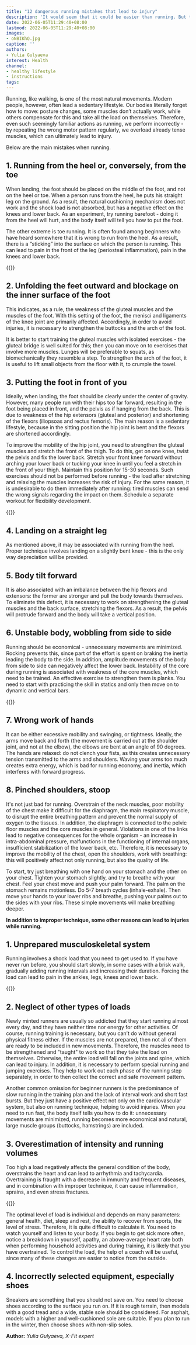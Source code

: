 ```yaml
---
title: "12 dangerous running mistakes that lead to injury"
description: 'It would seem that it could be easier than running. But this simplicity is deceptive: wrong technique, insufficient preparation, excessive training can lead to injuries. X-Fit expert Yulia Gulyaeva told about the most common mistakes'
date: 2022-06-05T11:29:40+08:00
lastmod: 2022-06-05T11:29:40+08:00
images:
- oNBIKhQ.jpg
caption: ''
authors:
- Yulia Gulyaeva
interest: Health
channel: 
- healthy lifestyle
- instructions
tags: 
---
```


Running, like walking, is one of the most natural movements. Modern people, however, often lead a sedentary lifestyle. Our bodies literally forget how to move: posture changes, some muscles don’t actually work, while others compensate for this and take all the load on themselves. Therefore, even such seemingly familiar actions as running, we perform incorrectly - by repeating the wrong motor pattern regularly, we overload already tense muscles, which can ultimately lead to injury.

Below are the main mistakes when running.

1\. Running from the heel or, conversely, from the toe
------------------------------------------------------

When landing, the foot should be placed on the middle of the foot, and not on the heel or toe. When a person runs from the heel, he puts his straight leg on the ground. As a result, the natural cushioning mechanism does not work and the shock load is not absorbed, but has a negative effect on the knees and lower back. As an experiment, try running barefoot - doing it from the heel will hurt, and the body itself will tell you how to put the foot.

The other extreme is toe running. It is often found among beginners who have heard somewhere that it is wrong to run from the heel. As a result, there is a “sticking” into the surface on which the person is running. This can lead to pain in the front of the leg (periosteal inflammation), pain in the knees and lower back.

{{<ads>}}

2\. Unfolding the feet outward and blockage on the inner surface of the foot
----------------------------------------------------------------------------

This indicates, as a rule, the weakness of the gluteal muscles and the muscles of the foot. With this setting of the foot, the menisci and ligaments of the knee joint are primarily affected. Accordingly, in order to avoid injuries, it is necessary to strengthen the buttocks and the arch of the foot.

It is better to start training the gluteal muscles with isolated exercises - the gluteal bridge is well suited for this; then you can move on to exercises that involve more muscles. Lunges will be preferable to squats, as biomechanically they resemble a step. To strengthen the arch of the foot, it is useful to lift small objects from the floor with it, to crumple the towel.

3\. Putting the foot in front of you
------------------------------------

Ideally, when landing, the foot should be clearly under the center of gravity. However, many people run with their hips too far forward, resulting in the foot being placed in front, and the pelvis as if hanging from the back. This is due to weakness of the hip extensors (gluteal and posterior) and shortening of the flexors (iliopsoas and rectus femoris). The main reason is a sedentary lifestyle, because in the sitting position the hip joint is bent and the flexors are shortened accordingly.

To improve the mobility of the hip joint, you need to strengthen the gluteal muscles and stretch the front of the thigh. To do this, get on one knee, twist the pelvis and fix the lower back. Stretch your front knee forward without arching your lower back or tucking your knee in until you feel a stretch in the front of your thigh. Maintain this position for 15-30 seconds. Such exercises should not be performed before running - the load after stretching and relaxing the muscles increases the risk of injury. For the same reason, it is undesirable to do them immediately after running: tired muscles can send the wrong signals regarding the impact on them. Schedule a separate workout for flexibility development.

{{<ads>}}

4\. Landing on a straight leg
-----------------------------

As mentioned above, it may be associated with running from the heel. Proper technique involves landing on a slightly bent knee - this is the only way depreciation will be provided.

5\. Body tilt forward
---------------------

It is also associated with an imbalance between the hip flexors and extensors: the former are stronger and pull the body towards themselves. To eliminate this defect, it is necessary to work on strengthening the gluteal muscles and the back surface, stretching the flexors. As a result, the pelvis will protrude forward and the body will take a vertical position.

6\. Unstable body, wobbling from side to side
---------------------------------------------

Running should be economical - unnecessary movements are minimized. Rocking prevents this, since part of the effort is spent on braking the inertia leading the body to the side. In addition, amplitude movements of the body from side to side can negatively affect the lower back. Instability of the core during running is associated with weakness of the core muscles, which need to be trained. An effective exercise to strengthen them is planks. You need to start with practicing the skill in statics and only then move on to dynamic and vertical bars.

{{<ads>}}

7\. Wrong work of hands
-----------------------

It can be either excessive mobility and swinging, or tightness. Ideally, the arms move back and forth (the movement is carried out at the shoulder joint, and not at the elbow), the elbows are bent at an angle of 90 degrees. The hands are relaxed: do not clench your fists, as this creates unnecessary tension transmitted to the arms and shoulders. Waving your arms too much creates extra energy, which is bad for running economy, and inertia, which interferes with forward progress.

8\. Pinched shoulders, stoop
----------------------------

It's not just bad for running. Overstrain of the neck muscles, poor mobility of the chest make it difficult for the diaphragm, the main respiratory muscle, to disrupt the entire breathing pattern and prevent the normal supply of oxygen to the tissues. In addition, the diaphragm is connected to the pelvic floor muscles and the core muscles in general. Violations in one of the links lead to negative consequences for the whole organism - an increase in intra-abdominal pressure, malfunctions in the functioning of internal organs, insufficient stabilization of the lower back, etc. Therefore, it is necessary to improve the mobility of the chest, open the shoulders, work with breathing: this will positively affect not only running, but also the quality of life.

To start, try just breathing with one hand on your stomach and the other on your chest. Tighten your stomach slightly, and try to breathe with your chest. Feel your chest move and push your palm forward. The palm on the stomach remains motionless. Do 5-7 breath cycles (inhale-exhale). Then move your hands to your lower ribs and breathe, pushing your palms out to the sides with your ribs. These simple movements will make breathing deeper.

**In addition to improper technique, some other reasons can lead to injuries while running.**

1\. Unprepared musculoskeletal system
-------------------------------------

Running involves a shock load that you need to get used to. If you have never run before, you should start slowly, in some cases with a brisk walk, gradually adding running intervals and increasing their duration. Forcing the load can lead to pain in the ankles, legs, knees and lower back.

{{<ads>}}

2\. Neglect of other types of loads
-----------------------------------

Newly minted runners are usually so addicted that they start running almost every day, and they have neither time nor energy for other activities. Of course, running training is necessary, but you can’t do without general physical fitness either. If the muscles are not prepared, then not all of them are ready to be included in new movements. Therefore, the muscles need to be strengthened and "taught" to work so that they take the load on themselves. Otherwise, the entire load will fall on the joints and spine, which can lead to injury. In addition, it is necessary to perform special running and jumping exercises. They help to work out each phase of the running step separately, in order to then collect the correct and safe movement pattern.

Another common omission for beginner runners is the predominance of slow running in the training plan and the lack of interval work and short fast bursts. But they just have a positive effect not only on the cardiovascular system, but also on running technique, helping to avoid injuries. When you need to run fast, the body itself tells you how to do it: unnecessary movements are minimized, running becomes more economical and natural, large muscle groups (buttocks, hamstrings) are included.

3\. Overestimation of intensity and running volumes
---------------------------------------------------

Too high a load negatively affects the general condition of the body, overstrains the heart and can lead to arrhythmia and tachycardia. Overtraining is fraught with a decrease in immunity and frequent diseases, and in combination with improper technique, it can cause inflammation, sprains, and even stress fractures.

{{<ads>}}

The optimal level of load is individual and depends on many parameters: general health, diet, sleep and rest, the ability to recover from sports, the level of stress. Therefore, it is quite difficult to calculate it. You need to watch yourself and listen to your body. If you begin to get sick more often, notice a breakdown in yourself, apathy, an above-average heart rate both when performing household activities and during training, it is likely that you have overtrained. To control the load, the help of a coach will be useful, since many of these changes are easier to notice from the outside.

4\. Incorrectly selected equipment, especially shoes
----------------------------------------------------

Sneakers are something that you should not save on. You need to choose shoes according to the surface you run on. If it is rough terrain, then models with a good tread and a wide, stable sole should be considered. For asphalt, models with a higher and well-cushioned sole are suitable. If you plan to run in the winter, then choose shoes with non-slip soles.

**Author:** *Yulia Gulyaeva, X-Fit expert*